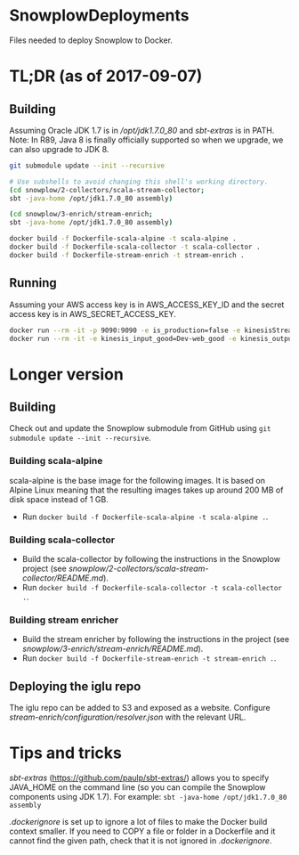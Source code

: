 # SnowplowDeployments
Files needed to deploy Snowplow to Docker.

# TL;DR (as of 2017-09-07)
## Building
Assuming Oracle JDK 1.7 is in _/opt/jdk1.7.0_80_ and _sbt-extras_ is in PATH. Note: In R89, Java 8 is finally officially supported so when we upgrade, we can also upgrade to JDK 8.

```bash
git submodule update --init --recursive

# Use subshells to avoid changing this shell's working directory.
(cd snowplow/2-collectors/scala-stream-collector;
sbt -java-home /opt/jdk1.7.0_80 assembly)

(cd snowplow/3-enrich/stream-enrich;
sbt -java-home /opt/jdk1.7.0_80 assembly)

docker build -f Dockerfile-scala-alpine -t scala-alpine .
docker build -f Dockerfile-scala-collector -t scala-collector .
docker build -f Dockerfile-stream-enrich -t stream-enrich .
```

## Running
Assuming your AWS access key is in AWS\_ACCESS\_KEY\_ID and the secret access key is in AWS\_SECRET\_ACCESS\_KEY.
```bash
docker run --rm -it -p 9090:9090 -e is_production=false -e kinesisStreamGoodName=Dev-web_good -e kinesisStreamBadName=Dev-web_bad -e AWS_ACCESS_KEY_ID=$AWS_ACCESS_KEY_ID -e AWS_SECRET_ACCESS_KEY=$AWS_SECRET_ACCESS_KEY scala-collector
docker run --rm -it -e kinesis_input_good=Dev-web_good -e kinesis_output_good=Dev-enriched_good -e kinesis_output_bad=Dev-enriched_bad -e app_name=SnowplowKinesisEnrich_local -e AWS_ACCESS_KEY_ID=$AWS_ACCESS_KEY_ID -e AWS_SECRET_ACCESS_KEY=$AWS_SECRET_ACCESS_KEY stream-enrich
```

# Longer version
## Building
Check out and update the Snowplow submodule from GitHub using `git submodule update --init --recursive`.

### Building scala-alpine
scala-alpine is the base image for the following images. It is based on Alpine Linux meaning that the resulting images takes up around 200 MB of disk space instead of 1 GB.
* Run `docker build -f Dockerfile-scala-alpine -t scala-alpine .`.

### Building scala-collector
* Build the scala-collector by following the instructions in the Snowplow project (see _snowplow/2-collectors/scala-stream-collector/README.md_).
* Run `docker build -f Dockerfile-scala-collector -t scala-collector .`.

### Building stream enricher
* Build the stream enricher by following the instructions in the project (see _snowplow/3-enrich/stream-enrich/README.md_).
* Run `docker build -f Dockerfile-stream-enrich -t stream-enrich .`.

## Deploying the iglu repo
The iglu repo can be added to S3 and exposed as a website. Configure _stream-enrich/configuration/resolver.json_ with the relevant URL.

# Tips and tricks
_sbt-extras_ (https://github.com/paulp/sbt-extras/) allows you to specify JAVA\_HOME on the command line (so you can compile the Snowplow components using JDK 1.7). For example: `sbt -java-home /opt/jdk1.7.0_80 assembly`

_.dockerignore_ is set up to ignore a lot of files to make the Docker build context smaller. If you need to COPY a file or folder in a Dockerfile and it cannot find the given path, check that it is not ignored in _.dockerignore_.